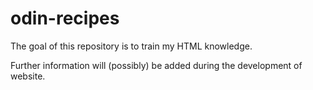 # odin-recipes

The goal of this repository is to train my HTML knowledge.

Further information will (possibly) be added during the development of
website.
